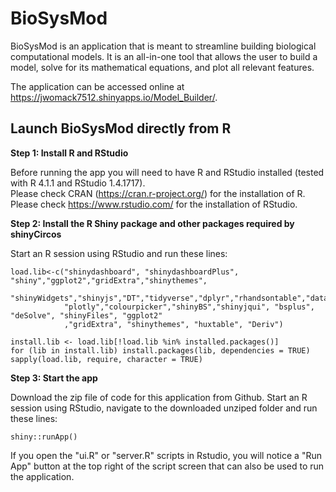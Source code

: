 # BioSysMod

BioSysMod is an application that is meant to streamline building biological computational models. It is an all-in-one tool that allows the user to build a model, solve for its mathematical equations, and plot all relevant features. 

The application can be accessed online at  https://jwomack7512.shinyapps.io/Model_Builder/. 

## Launch BioSysMod directly from R 
**Step 1: Install R and RStudio**

Before running the app you will need to have R and RStudio installed (tested with R 4.1.1 and RStudio 1.4.1717).  
Please check CRAN (<a href="https://cran.r-project.org/" target="_blank">https://cran.r-project.org/</a>) for the installation of R.  
Please check <a href="https://www.rstudio.com/" target="_blank">https://www.rstudio.com/</a> for the installation of RStudio.  

**Step 2: Install the R Shiny package and other packages required by shinyCircos**

Start an R session using RStudio and run these lines:  
```
load.lib<-c("shinydashboard", "shinydashboardPlus", "shiny","ggplot2","gridExtra","shinythemes",
            "shinyWidgets","shinyjs","DT","tidyverse","dplyr","rhandsontable","data.table","ggpmisc",
            "plotly","colourpicker","shinyBS","shinyjqui", "bsplus", "deSolve", "shinyFiles", "ggplot2"
            ,"gridExtra", "shinythemes", "huxtable", "Deriv")
        
install.lib <- load.lib[!load.lib %in% installed.packages()]
for (lib in install.lib) install.packages(lib, dependencies = TRUE)
sapply(load.lib, require, character = TRUE)           
```

**Step 3: Start the app** 

Download the zip file of code for this application from Github. Start an R session using RStudio, navigate to the downloaded unziped folder and run these lines:  
```
shiny::runApp()  
```
If you open the "ui.R" or "server.R" scripts in Rstudio, you will notice a "Run App" button at the top right of the script screen that can also be used to run the application.
